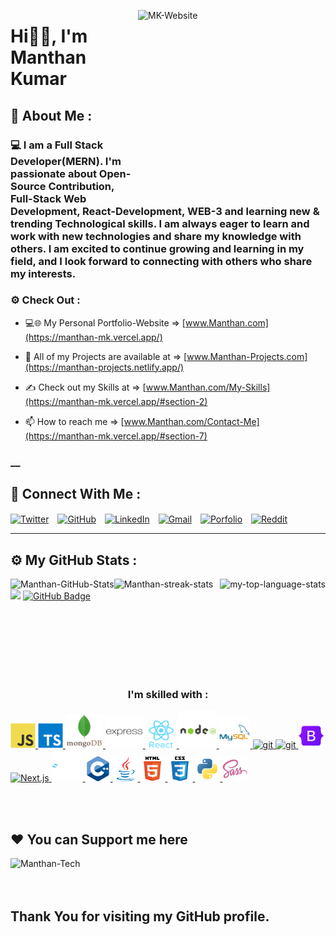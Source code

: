 <a href="https://manthan-mk.vercel.app/" target="_blank" rel="noreferrer"><img align="right" width="300" height="300" src="https://user-images.githubusercontent.com/30947706/79588950-17515780-80ee-11ea-8f66-e26da49fa052.png" alt="MK-Website"></a>

# Hi👋🏻, I'm Manthan Kumar


## 🚀 About Me :

### 💻 I am a Full Stack Developer(MERN). I'm passionate about Open-Source Contribution, Full-Stack Web Development, React-Development, WEB-3 and learning new & trending Technological skills. I am always eager to learn and work with new technologies and share my knowledge with others. I am excited to continue growing and learning in my field, and I look forward to connecting with others who share my interests.

### ⚙️ Check Out :

- 💻🌐 My Personal Portfolio-Website => [www.Manthan.com](https://manthan-mk.vercel.app/)

- 💼 All of my Projects are available at => [www.Manthan-Projects.com](https://manthan-projects.netlify.app/)

- ✍️ Check out my Skills at => [www.Manthan.com/My-Skills](https://manthan-mk.vercel.app/#section-2)

- 📫 How to reach me =>  [www.Manthan.com/Contact-Me](https://manthan-mk.vercel.app/#section-7)

### __

## 🔗 Connect With Me :
<p align="left">

<a href="https://twitter.com/Mk4Coder" target="_blank" rel="noreferrer"><img align="center" src="https://img.icons8.com/plasticine/100/000000/twitter.png" alt="Twitter" height="40" width="50" style="margin-right:10px" title="TWITTER" /></a>
<a href="https://github.com/Mk4Levi" target="_blank" rel="noreferrer"><img align="center" src="https://img.icons8.com/plasticine/100/000000/github.png" alt="GitHub" height="40" width="50" style="margin-right:10px" title="GITHUB" /></a>
<a href="https://www.linkedin.com/in/mk4coder" target="_blank" rel="noreferrer"><img align="center" src="https://img.icons8.com/plasticine/100/000000/linkedin.png" alt="LinkedIn" height="40" width="50" style="margin-right:10px" title="LINKEDIN" /></a>
 <a href="mailto:mksoul1811@gmail.com" target="_blank" rel="noreferrer"><img align="center" src="https://img.icons8.com/plasticine/100/000000/gmail.png" alt="Gmail" height="40" width="50" style="margin-right:10px" title="GMAIL" /></a>
<a href="https://manthan-mk.vercel.app" target="_blank" rel="noreferrer"><img align="center" src="https://img.icons8.com/plasticine/100/000000/discord.png" alt="Porfolio" height="40" width="50" style="margin-right:10px" title="Portfolio" /></a>
<a href="https://www.reddit.com/user/Mkp_Reddit" target="_blank" rel="noreferrer"><img align="center" src="https://img.icons8.com/plasticine/100/000000/reddit.png" alt="Reddit" height="40" width="50" style="margin-right:10px" title="Reddit" /></a>
 

</p>

<hr>

## ⚙️ My GitHub Stats :

<p><img align="left" src="https://bhagya-mudgal-github-readme-stats.vercel.app/api?username=Mk4Levi&count_private=true&show_icons=true&theme=blue-green&locale=en" alt="Manthan-GitHub-Stats" /></p>

<p><img align="right" src="https://bhagya-mudgal-github-readme-stats.vercel.app/api/top-langs?username=Mk4Levi&show_icons=true&theme=github_dark&locale=en&layout=compact&langs_count=10" alt="my-top-language-stats" /></p>

<p><img align="left" src="https://github-readme-streak-stats.herokuapp.com/?user=Mk4Levi&theme=github-dark-blue" alt="Manthan-streak-stats" /></p>

<span><img src="https://komarev.com/ghpvc/?username=Mk4Levi"></span>
<a href="https://github.com/Mk4Levi?tab=followers"><img src="https://img.shields.io/github/followers/bhagyamudgal?label=Followers&style=social" alt="GitHub Badge"></a>


<br><br><br><br><br><br>

<h3 align="center"><b>I'm skilled with :</b></h3> 
  <span>
 <a href="https://developer.mozilla.org/en-US/docs/Web/JavaScript" target="_blank" rel="noreferrer"> <img src="https://raw.githubusercontent.com/devicons/devicon/master/icons/javascript/javascript-original.svg" alt="javascript" width="40" height="40" title="JavaScript"> </a>
  <a href="https://www.typescriptlang.org/" target="_blank" rel="noreferrer"> <img src="https://raw.githubusercontent.com/devicons/devicon/master/icons/typescript/typescript-original.svg" alt="typescript" width="40" height="40" title="TypeScript"> </a>
  <a href="https://www.mongodb.com/" target="_blank" rel="noreferrer"> <img src="https://raw.githubusercontent.com/devicons/devicon/master/icons/mongodb/mongodb-original-wordmark.svg" alt="mongodb" width="60" height="55" title="MongoDB"> </a>
  <a href="https://expressjs.com/" target="_blank" rel="noreferrer"> <img src="https://raw.githubusercontent.com/devicons/devicon/master/icons/express/express-original-wordmark.svg" alt="Express.js" width="60" height="50" title="Express.js"> </a>
  <a href="https://reactjs.org/" target="_blank" rel="noreferrer"> <img src="https://raw.githubusercontent.com/devicons/devicon/master/icons/react/react-original-wordmark.svg" alt="react" width="50" height="45" title="React.js"> </a>
  <a href="https://nodejs.org" target="_blank" rel="noreferrer"> <img src="https://raw.githubusercontent.com/devicons/devicon/master/icons/nodejs/nodejs-original-wordmark.svg" alt="nodejs" width="60" height="60" title="Node.js"> </a>
  <a href="https://www.mysql.com/" target="_blank" rel="noreferrer"> <img src="https://raw.githubusercontent.com/devicons/devicon/master/icons/mysql/mysql-original-wordmark.svg" alt="mysql" width="50" height="50" title="mySQL"> </a>  
  <a href="https://git-scm.com/" target="_blank" rel="noreferrer"> <img src="https://www.vectorlogo.zone/logos/git-scm/git-scm-icon.svg" alt="git" width="40" height="40"/ title="Git"> </a> 
  <a href="https://github.com/" target="_blank" rel="noreferrer"> <img src="https://raw.githubusercontent.com/rahuldkjain/github-profile-readme-generator/master/src/images/icons/Social/github.svg" alt="git" width="40" height="40"/ title="GitHub" title="GitHub"> </a>
 <a href="https://getbootstrap.com/docs/" target="_blank" rel="noreferrer"> <img src="https://raw.githubusercontent.com/devicons/devicon/master/icons/bootstrap/bootstrap-original.svg" alt="git" width="40" height="40" title="Bootstrap-5"> </a> 
 <a href="https://nextjs.org/" target="_blank" rel="noreferrer"> <img src="https://profilinator.rishav.dev/skills-assets/nextjs.png" alt="Next.js" width="60" height="50" title="Next.js"> </a>
 <a href="https://tailwindcss.com/" target="_blank" rel="noreferrer"> <img src="https://raw.githubusercontent.com/devicons/devicon/master/icons/tailwindcss/tailwindcss-original-wordmark.svg" alt="Tailwind" width="50" height="50" title="Tailwind"> </a> 
  <a href="https://www.w3schools.com/cpp/" target="_blank" rel="noreferrer"> <img src="https://raw.githubusercontent.com/devicons/devicon/master/icons/cplusplus/cplusplus-original.svg" alt="cplusplus" width="40" height="40"/ title="C++"> </a>
  <a href="https://www.w3schools.com/cpp/" target="_blank" rel="noreferrer"> <img src="https://raw.githubusercontent.com/devicons/devicon/master/icons/java/java-original.svg" alt="java" width="40" height="40"/ title="Java"> </a>
<a href="https://www.w3.org/html/" target="_blank" rel="noreferrer"> <img src="https://raw.githubusercontent.com/devicons/devicon/master/icons/html5/html5-original-wordmark.svg" alt="html5" width="40" height="40"/ title="HTML-5"> </a> 
  <a href="https://www.w3schools.com/css/" target="_blank" rel="noreferrer"> <img src="https://raw.githubusercontent.com/devicons/devicon/master/icons/css3/css3-original-wordmark.svg" alt="css3" width="40" height="40"/ title="CSS-3"> </a>
  <a href="https://www.python.org" target="_blank" rel="noreferrer"> <img src="https://raw.githubusercontent.com/devicons/devicon/master/icons/python/python-original.svg" alt="python" width="40" height="40"/ title="Python"> </a> 
  <a href="https://sass-lang.com" target="_blank" rel="noreferrer"> <img src="https://raw.githubusercontent.com/devicons/devicon/master/icons/sass/sass-original.svg" alt="sass" width="40" height="40" title="SASS"/> </a> 
  
</span> 

<br> <br>

## ❤️ You can Support me here 
<p><a href="https://www.buymeacoffee.com/manthan4coder"> <img align="left" src="https://cdn.buymeacoffee.com/buttons/v2/default-yellow.png" height="50" width="210" alt="Manthan-Tech" /></a></p><br><br><br>


## Thank You for visiting my GitHub profile.



